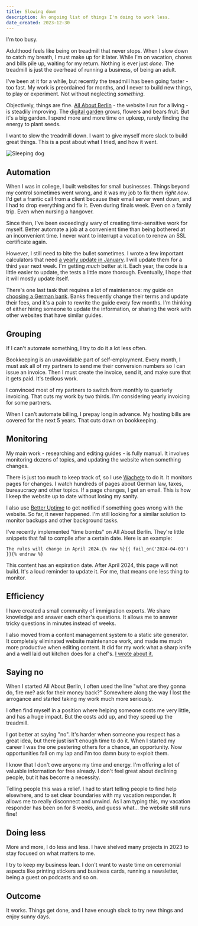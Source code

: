 ```yaml
---
title: Slowing down
description: An ongoing list of things I'm doing to work less.
date_created: 2023-12-30
---
```


I'm too busy.

Adulthood feels like being on treadmill that never stops. When I slow down to catch my breath, I must make up for it later. While I'm on vacation, chores and bills pile up, waiting for my return. Nothing is ever just *done*. The treadmill is just the overhead of running a business, of being an adult.

I've been at it for a while, but recently the treadmill has been going faster - too fast. My work is preordained for months, and I never to build new things, to play or experiment. Not without neglecting *something*.

Objectively, things are fine. [All About Berlin](/projects/all-about-berlin) - the website I run for a living - is steadily improving. The [digital garden](/blog/digital-gardening) grows, flowers and bears fruit. But it's a big garden. I spend more and more time on upkeep, rarely finding the energy to plant seeds.

I want to slow the treadmill down. I want to give myself more slack to build great things. This is a post about what I tried, and how it went.

![Sleeping dog](/images/illustrations/sleeping-dog.png)

## Automation

When I was in college, I built websites for small businesses. Things beyond my control sometimes went wrong, and it was my job to fix them *right now*. I'd get a frantic call from a client because their email server went down, and I had to drop everything and fix it. Even during finals week. Even on a family trip. Even when nursing a hangover.

Since then, I've been exceedingly wary of creating time-sensitive work for myself. Better automate a job at a convenient time than being bothered at an inconvenient time. I never want to interrupt a vacation to renew an SSL certificate again.

However, I still need to bite the bullet sometimes. I wrote a few important calculators that need [a yearly update in January](/blog/new-in-2024). I will update them for a third year next week. I'm getting *much* better at it. Each year, the code is a little easier to update, the tests a little more thorough. Eventually, I hope that it will mostly update itself.

There's one last task that requires a lot of maintenance: my guide on [choosing a German bank](https://allaboutberlin.com/guides/best-bank-germany). Banks frequently change their terms and update their fees, and it's a pain to rewrite the guide every few months. I'm thinking of either hiring someone to update the information, or sharing the work with other websites that have similar guides.

## Grouping

If I can't automate something, I try to do it a lot less often.

Bookkeeping is an unavoidable part of self-employment. Every month, I must ask all of my partners to send me their conversion numbers so I can issue an invoice. Then I must create the invoice, send it, and make sure that it gets paid. It's tedious work.

I convinced most of my partners to switch from monthly to quarterly invoicing. That cuts my work by two thirds. I'm considering yearly invoicing for some partners.

When I can't automate billing, I prepay long in advance. My hosting bills are covered for the next 5 years. That cuts down on bookkeeping.

## Monitoring

My main work - researching and editing guides - is fully manual. It involves monitoring dozens of topics, and updating the website when something changes. 

There is just too much to keep track of, so I use [Wachete](https://www.wachete.com/) to do it. It monitors pages for changes. I watch hundreds of pages about German law, taxes, bureaucracy and other topics. If a page changes, I get an email. This is how I keep the website up to date without losing my sanity.

I also use [Better Uptime](https://betterstack.com/uptime) to get notified if something goes wrong with the website. So far, it never happened. I'm still looking for a similar solution to monitor backups and other background tasks.

I've recently implemented "time bombs" on All About Berlin. They're little snippets that fail to compile after a certain date. Here is an example:

    The rules will change in April 2024.{% raw %}{{ fail_on('2024-04-01') }}{% endraw %}

This content has an expiration date. After April 2024, this page will not build. It's a loud reminder to update it. For me, that means one less thing to monitor.

## Efficiency

I have created a small community of immigration experts. We share knowledge and answer each other's questions. It allows me to answer tricky questions in minutes instead of weeks.

I also moved from a content management system to a static site generator. It completely eliminated website maintenance work, and made me much more productive when editing content. It did for my work what a sharp knife and a well laid out kitchen does for a chef's. [I wrote about it.](/projects/ursus)

## Saying no

When I started All About Berlin, I often used the line "what are they gonna do, fire me? ask for their money back?" Somewhere along the way I lost the arrogance and started taking my work much more seriously.

I often find myself in a position where helping someone costs me very little, and has a huge impact. But the costs add up, and they speed up the treadmill.

I got better at saying "no". It's harder when someone you respect has a great idea, but there just isn't enough time to do it. When I started my career I was the one pestering others for a chance, an opportunity. Now opportunities fall on my lap and I'm too damn busy to exploit them.

I know that I don't owe anyone my time and energy. I'm offering a lot of valuable information for free already. I don't feel great about declining people, but it has become a necessity.

Telling people this was a relief. I had to start telling people to find help elsewhere, and to set clear boundaries with my vacation responder. It allows me to really disconnect and unwind. As I am typing this, my vacation responder has been on for 8 weeks, and guess what... the website still runs fine!

## Doing less

More and more, I do less and less. I have shelved many projects in 2023 to stay focused on what matters to me.

I try to keep my business lean. I don't want to waste time on ceremonial aspects like printing stickers and business cards, running a newsletter, being a guest on podcasts and so on.

## Outcome

It works. Things get done, and I have enough slack to try new things and enjoy sunny days.
